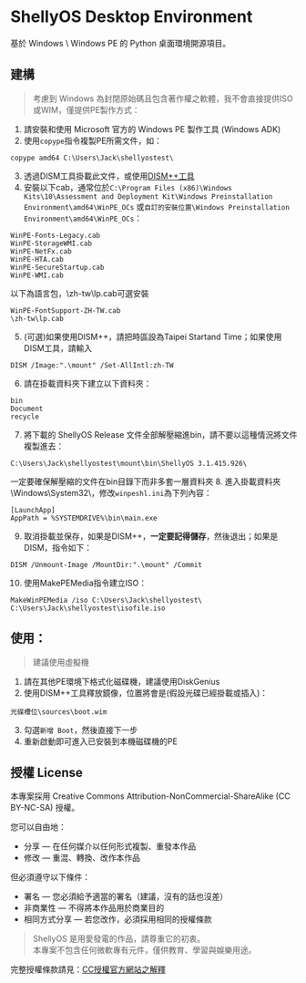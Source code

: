 # ShellyOS Desktop Environment

基於 Windows \ Windows PE 的 Python 桌面環境開源項目。

## 建構
 > 考慮到 Windows 為封閉原始碼且包含著作權之軟體，我不會直接提供ISO或WIM，僅提供PE製作方式：
1. 請安裝和使用 Microsoft 官方的 Windows PE 製作工具 (Windows ADK)
2. 使用`copype`指令複製PE所需文件，如：
```
copype amd64 C:\Users\Jack\shellyostest\
```
3. 透過DISM工具掛載此文件，或使用[DISM++工具](https://github.com/Chuyu-Team/Dism-Multi-language/releases)
4. 安裝以下cab，通常位於`C:\Program Files (x86)\Windows Kits\10\Assessment and Deployment Kit\Windows Preinstallation Environment\amd64\WinPE_OCs`
或`自訂的安裝位置\Windows Preinstallation Environment\amd64\WinPE_OCs`：
```
WinPE-Fonts-Legacy.cab
WinPE-StorageWMI.cab
WinPE-NetFx.cab
WinPE-HTA.cab
WinPE-SecureStartup.cab
WinPE-WMI.cab
```
以下為語言包，\zh-tw\lp.cab可選安裝
```
WinPE-FontSupport-ZH-TW.cab
\zh-tw\lp.cab
```
5. (可選)如果使用DISM++，請把時區設為Taipei Startand Time；如果使用DISM工具，請輸入
```
DISM /Image:".\mount" /Set-AllIntl:zh-TW
```
6. 請在掛載資料夾下建立以下資料夾：
```
bin
Document
recycle
```
7. 將下載的 ShellyOS Release 文件全部解壓縮進bin，請不要以這種情況將文件複製進去：
```
C:\Users\Jack\shellyostest\mount\bin\ShellyOS 3.1.415.926\
```
一定要確保解壓縮的文件在bin目錄下而非多套一層資料夾
8. 進入掛載資料夾\Windows\System32\，修改`winpeshl.ini`為下列內容：
```
[LaunchApp]
AppPath = %SYSTEMDRIVE%\bin\main.exe
```
9. 取消掛載並保存，如果是DISM++，**一定要記得儲存**，然後退出；如果是DISM，指令如下：
```
DISM /Unmount-Image /MountDir:".\mount" /Commit
```
10. 使用MakePEMedia指令建立ISO：
```
MakeWinPEMedia /iso C:\Users\Jack\shellyostest\ C:\Users\Jack\shellyostest\isofile.iso
```

## 使用：
 > 建議使用虛擬機
1. 請在其他PE環境下格式化磁碟機，建議使用DiskGenius
2. 使用DISM++工具釋放鏡像，位置將會是(假設光碟已經掛載或插入)：
```
光碟槽位\sources\boot.wim
```
3. 勾選`新增 Boot`，然後直接下一步
4. 重新啟動即可進入已安裝到本機磁碟機的PE

## 授權 License

本專案採用 Creative Commons Attribution-NonCommercial-ShareAlike (CC BY-NC-SA) 授權。

您可以自由地：
- 分享 — 在任何媒介以任何形式複製、重發本作品
- 修改 — 重混、轉換、改作本作品

但必須遵守以下條件：
- 署名 — 您必須給予適當的署名（建議，沒有的話也沒差）
- 非商業性 — 不得將本作品用於商業目的
- 相同方式分享 — 若您改作，必須採用相同的授權條款

> ShellyOS 是用愛發電的作品，請尊重它的初衷。  
> 本專案不包含任何微軟專有元件，僅供教育、學習與娛樂用途。

完整授權條款請見：[CC授權官方網站之解釋](https://creativecommons.org/licenses/by-nc-sa/1.0/)
